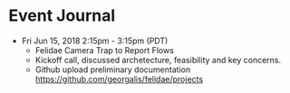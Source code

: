 # Event Journal

* Fri Jun 15, 2018 2:15pm - 3:15pm (PDT)
  * Felidae Camera Trap to Report Flows
  * Kickoff call, discussed archetecture, feasibility and key concerns.
  * Github upload preliminary documentation https://github.com/georgalis/felidae/projects
